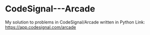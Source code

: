 # CodeSignal---Arcade
My solution to problems in CodeSignal/Arcade written in Python Link: https://app.codesignal.com/arcade
